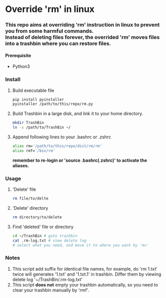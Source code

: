 # Override 'rm' in linux

### This repo aims at overriding 'rm' instruction in linux to prevent you from some harmful commands.<br>Instead of deleting files forever, the overrided 'rm' moves files into a trashbin where you can restore files.

#### Prerequisite

* Python3

### Install

1. Build executable file

   ```bash
   pip install pyinstaller
   pyinstaller /path/to/this/repo/rm.py
   ```

2. Build Trashbin in a large disk, and link it to your home directory.

   ```bash
   mkdir TrashBin
   ln -s /path/to/TrashBin ~/
   ```

3. Append following lines to your .bashrc or .zshrc

   ```bash
   alias rm='/path/to/this/repo/dist/rm/rm'
   alias rmf='/bin/rm'
   ```

   **remember to re-login or 'source .bashrc(.zshrc)' to activate the aliases.**

### Usage

1. 'Delete' file

   ```bash
   rm file/to/delte
   ```

2. 'Delete' directory

   ```bash
   rm directory/to/delete
   ```

3. Find 'deleted' file or directory

   ```bash
   cd ~/TrashBin # goto trashbin
   cat .rm-log.txt # view delete log
   # select what you need, and move it to where you want by 'mv'
   ```

### Notes

1. This script add suffix for identical file names, for example, do 'rm 1.txt' twice will generates '1.txt' and '1.txt.1' in trashbin. Differ them by viewing delete log '~/TrashBin/.rm-log.txt'
2. This script **does not** empty your trashbin automatically, so you need to clear your trashbin manually by 'rmf'.

